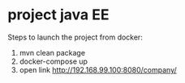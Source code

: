 # project java EE

Steps to launch the project from docker:
1. mvn clean package
2. docker-compose up
3. open link http://192.168.99.100:8080/company/
